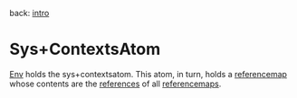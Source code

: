 back: [intro](../intro.md#Atoms)

# Sys+ContextsAtom

[Env](basics/env.md) holds the sys+contextsatom. This atom, in turn, holds a [referencemap](basics/referencemap.md) whose contents are the [references](basics/reference.md) of all [referencemaps](basics/referencemap.md).
